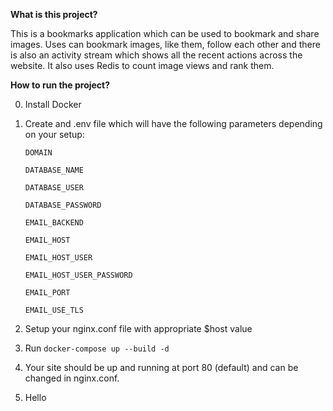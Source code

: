 
**What is this project?**

This is a bookmarks application which can be used to bookmark and share images.
Uses can bookmark images, like them, follow each other and there is also an activity stream which shows all the recent actions across the website. It also uses Redis to count image views and rank them.

**How to run the project?**

0. Install Docker
1. Create and .env file which will have the following parameters depending on your setup:
   
   ```
   DOMAIN
   
   DATABASE_NAME
   
   DATABASE_USER
   
   DATABASE_PASSWORD
   
   EMAIL_BACKEND
   
   EMAIL_HOST
   
   EMAIL_HOST_USER
   
   EMAIL_HOST_USER_PASSWORD
   
   EMAIL_PORT
   
   EMAIL_USE_TLS
   ```

2. Setup your nginx.conf file with appropriate $host value
3. Run `docker-compose up --build -d`
4. Your site should be up and running at port 80 (default) and can be changed in nginx.conf.
5. Hello
